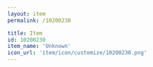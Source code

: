 ```yaml
---
layout: item
permalink: /10200230

title: Item
id: 10200230
item_name: 'Unknown'
icon_url: 'item/icon/customize/10200230.png'
---
```

